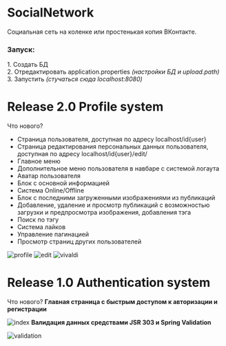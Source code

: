 # SocialNetwork
Социальная сеть на коленке или простенькая копия ВКонтакте.

<h3>Запуск:</h3>
1. Создать БД<br>
2. Отредактировать application.properties <i>(настройки БД и upload.path)</i><br>
3. Запустить <i>(стучаться сюда localhost:8080)</i>

<h1>Release 2.0 Profile system</h1>
Что нового?
<ul>
<li>Страница пользователя, доступная по адресу localhost/id{user}</li>
<li>Страница редактирования персональных данных пользователя, доступная по адресу localhost/id{user}/edit/</li>
<li>Главное меню</li>
<li>Дополнительное меню пользователя в навбаре с системой логаута</li>
<li>Аватар пользователя</li>
<li>Блок с основной информацией</li>
<li>Система Online/Offline</li>
<li>Блок с последними загруженными изображениями из публикаций</li>
<li>Добавление, удаление и просмотр публикаций с возможностью загрузки и предпросмотра изображения, добавления тэга</li>
<li>Поиск по тэгу</li>
<li>Система лайков</li>
<li>Управление пагинацией</li>
<li>Просмотр страниц других пользователей</li>
</ul>

![profile](https://user-images.githubusercontent.com/3762294/76707511-b73b5000-6700-11ea-8cf8-3537653f0d57.jpg)
![edit](https://user-images.githubusercontent.com/3762294/76707848-ae984900-6703-11ea-9632-33e4fa17fe09.jpg)
![vivaldi](https://user-images.githubusercontent.com/3762294/76707783-4f3a3900-6703-11ea-9543-e08a32b3a981.jpg)


<h1>Release 1.0 Authentication system</h1>
Что нового?
<b>Главная страница с быстрым доступом к авторизации и регистрации</b>

![index](https://user-images.githubusercontent.com/3762294/74590847-4894a500-5023-11ea-8c7a-f4f26e72e788.png)
<b>Валидация данных средствами JSR 303 и Spring Validation</b>

![validation](https://user-images.githubusercontent.com/3762294/74590903-f30cc800-5023-11ea-9679-54d1011a7760.png)

